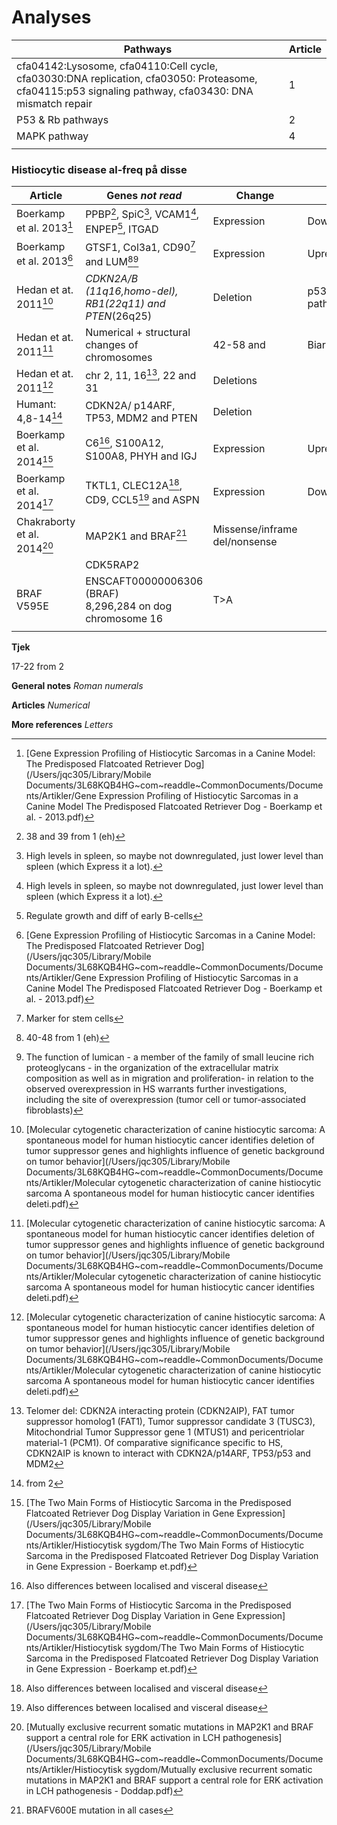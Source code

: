 # Analyses

| Pathways                                                     | Article |
| ------------------------------------------------------------ | ------- |
| cfa04142:Lysosome, cfa04110:Cell cycle, cfa03030:DNA replication, cfa03050: Proteasome, cfa04115:p53 signaling pathway, cfa03430: DNA mismatch repair | 1       |
| P53 & Rb pathways                                            | 2       |
| MAPK pathway                                                 | 4       |
|                                                              |         |

### Histiocytic disease al-freq på disse

| Article                     | Genes *not read*                                             | Change                        | Effect            | Breeds  |
| --------------------------- | ------------------------------------------------------------ | ----------------------------- | ----------------- | ------- |
| Boerkamp et al. 2013[^1]    | PPBP[^a], SpiC[^i], VCAM1[^i], ENPEP[^ii], ITGAD             | Expression                    | Downregulated     | FCR     |
| Boerkamp et al. 2013[^1]    | GTSF1, Col3a1, CD90[^iii] and LUM[^b][^iv]                   | Expression                    | Upregulated       | FCR     |
| Hedan et at. 2011[^2]       | *CDKN2A/B (11q16,homo-del), RB1(22q11) and PTEN*(26q25)      | Deletion                      | p53 & Rb pathways | BMD     |
| Hedan et at. 2011[^2]       | Numerical + structural changes of chromosomes                | 42-58 and                     | Biarmed           | BMD+FCR |
| Hedan et at. 2011[^2]       | chr 2, 11, 16[^v], 22 and 31                                 | Deletions                     |                   |         |
| Humant: 4,8-14[^c]          | CDKN2A/ p14ARF, TP53, MDM2 and PTEN                          | Deletion                      |                   |         |
| Boerkamp et al. 2014[^3]    | C6[^vi], S100A12, S100A8, PHYH and IGJ                       | Expression                    | Upregulated       | FCR     |
| Boerkamp et al. 2014[^3]    | TKTL1, CLEC12A[^vi], CD9, CCL5[^vi] and ASPN                 | Expression                    | Downregulated     | FCR     |
| Chakraborty et al. 2014[^4] | MAP2K1 and BRAF[^vii]                                        | Missense/inframe del/nonsense |                   | Human   |
|                             | CDK5RAP2                                                     |                               |                   | Mus     |
| BRAF V595E                  | ENSCAFT00000006306 (BRAF)<br />8,296,284 on dog chromosome 16 | T>A                           |                   |         |
|                             |                                                              |                               |                   |         |

**Tjek**

17-22 from 2

**General notes** *Roman numerals*

[^i]: High levels in spleen, so maybe not downregulated, just lower level than spleen (which Express it a lot).
[^ii]: Regulate growth and diff of early B-cells
[^iii]: Marker for stem cells
[^iv]: The function of lumican - a member of the family of small leucine rich proteoglycans - in the organization of the extracellular matrix composition as well as in migration and proliferation- in relation to the observed overexpression in HS warrants further investigations, including the site of overexpression (tumor cell or tumor-associated fibroblasts)
[^v]: Telomer del: CDKN2A interacting protein (CDKN2AIP), FAT tumor suppressor homolog1 (FAT1), Tumor suppressor candidate 3 (TUSC3), Mitochondrial Tumor Suppressor gene 1 (MTUS1) and pericentriolar material-1 (PCM1). Of comparative significance specific to HS, CDKN2AIP is known to interact with CDKN2A/p14ARF, TP53/p53 and MDM2
[^vi]: Also differences between localised and visceral disease
[^vii]: BRAFV600E mutation in all cases 

**Articles** *Numerical*

[^1]: [Gene Expression Profiling of Histiocytic Sarcomas in a Canine Model: The Predisposed Flatcoated Retriever Dog](/Users/jqc305/Library/Mobile Documents/3L68KQB4HG~com~readdle~CommonDocuments/Documents/Artikler/Gene Expression Profiling of Histiocytic Sarcomas in a Canine Model The Predisposed Flatcoated Retriever Dog - Boerkamp et al. - 2013.pdf)
[^2]: [Molecular  cytogenetic characterization of canine histiocytic sarcoma: A  spontaneous model for human histiocytic cancer identifies deletion of  tumor suppressor genes and highlights influence of genetic background on  tumor behavior](/Users/jqc305/Library/Mobile Documents/3L68KQB4HG~com~readdle~CommonDocuments/Documents/Artikler/Molecular cytogenetic characterization of canine histiocytic sarcoma A spontaneous model for human histiocytic cancer identifies deleti.pdf)

[^3]: [The Two Main Forms of Histiocytic Sarcoma in the Predisposed Flatcoated Retriever Dog Display Variation in Gene Expression](/Users/jqc305/Library/Mobile Documents/3L68KQB4HG~com~readdle~CommonDocuments/Documents/Artikler/Histiocytisk sygdom/The Two Main Forms of Histiocytic Sarcoma in the Predisposed Flatcoated Retriever Dog Display Variation in Gene Expression - Boerkamp et.pdf)
[^4]:[Mutually exclusive recurrent somatic mutations in MAP2K1 and BRAF support a central role for ERK activation in LCH pathogenesis](/Users/jqc305/Library/Mobile Documents/3L68KQB4HG~com~readdle~CommonDocuments/Documents/Artikler/Histiocytisk sygdom/Mutually exclusive recurrent somatic mutations in MAP2K1 and BRAF support a central role for ERK activation in LCH pathogenesis - Doddap.pdf)



**More references** *Letters*

[^a]: 38 and 39 from 1 (eh)
[^b]: 40-48 from 1 (eh)
[^c]: from 2

 


